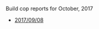 Build cop reports for October, 2017

* [2017/09/08](https://bitbucket.org/osrf/gazebo/wiki/buildcop/2017/10/13)